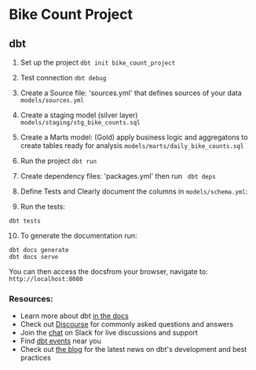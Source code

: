 # Bike Count Project

## dbt
1. Set up the project 
```dbt init bike_count_project```

2. Test connection
```dbt debug```

3. Create a Source file: 'sources.yml' that defines sources of your data
```models/sources.yml```

4. Create a staging model (silver layer)
```models/staging/stg_bike_counts.sql```

5. Create a Marts model: (Gold) apply business logic and aggregatons to create tables ready for analysis
```models/marts/daily_bike_counts.sql```

6. Run the project
```dbt run```

7. Create dependency files: 'packages.yml' then run
``` dbt deps```

8. Define Tests and Clearly document the columns in ```models/schema.yml```:

9. Run the tests:

```dbt tests```

10. To generate the documentation run:
```
dbt docs generate
dbt docs serve
```
You can then access the docsfrom your browser, navigate to: ```http://localhost:8080```

### Resources:
- Learn more about dbt [in the docs](https://docs.getdbt.com/docs/introduction)
- Check out [Discourse](https://discourse.getdbt.com/) for commonly asked questions and answers
- Join the [chat](https://community.getdbt.com/) on Slack for live discussions and support
- Find [dbt events](https://events.getdbt.com) near you
- Check out [the blog](https://blog.getdbt.com/) for the latest news on dbt's development and best practices
